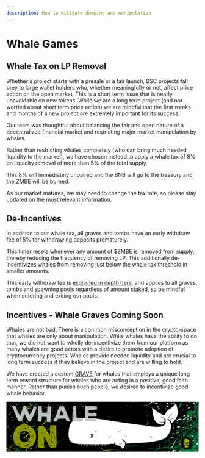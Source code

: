 ```yaml
---
description: How to mitigate dumping and manipulation
---
```


# Whale Games

## Whale Tax on LP Removal

Whether a project starts with a presale or a fair launch, BSC projects fall prey to large wallet holders who, whether meaningfully or not, affect price action on the open market. This is a short term issue that is nearly unavoidable on new tokens. While we are a long term project \(and not worried about short term price action\) we are mindful that the first weeks and months of a new project are extremely important for its success.

Our team was thoughtful about balancing the fair and open nature of a decentralized financial market and restricting major market manipulation by whales. 

Rather than restricting whales completely \(who can bring much needed liquidity to the market\), we have chosen instead to apply a whale tax of 8% on liquidity removal of more than 5% of the total supply. 

This 8% will immediately unpaired and the BNB will go to the treasury and the ZMBE will be burned.

As our market matures, we may need to change the tax rate, so please stay updated on the most relevant information. 

## De-Incentives

In addition to our whale tax, all graves and tombs have an early withdraw fee of 5% for withdrawing deposits prematurely.

 This timer resets whenever any amount of $ZMBE is removed from supply, thereby reducing the frequency of removing LP. This additionally de-incentivizes whales from removing just below the whale tax threshold in smaller amounts. 

This early withdraw fee is [explained in depth here](early-withdraw-fees.md), and applies to all graves, tombs and spawning pools regardless of amount staked, so be mindful when entering and exiting our pools.

## Incentives - Whale Graves Coming Soon

Whales are not bad. There is a common misconception in the crypto-space that whales are only about manipulation. While whales have the ability to do that, we did not want to wholly de-incentivize them from our platform as many whales are good actors with a desire to promote adoption of cryptocurrency  projects. Whales provide needed liquidity and are crucial to long term success if they believe in the project and are willing to hold. 

We have created a custom [GRAVE](../basic-information/main-features/graves/) for whales that employs a unique long term reward structure for whales who are acting in a positive, good faith manner. Rather than punish such people, we desired to incentivize good whale behavior.

![](../.gitbook/assets/8.jpg)



